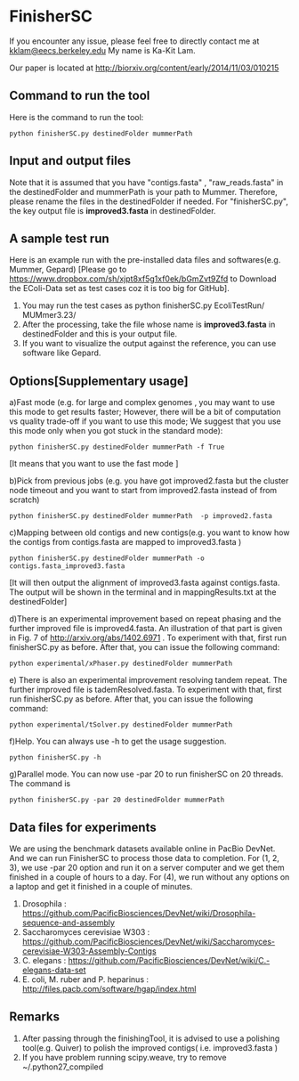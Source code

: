 FinisherSC
=============
If you encounter any issue, please feel free to directly contact me at kklam@eecs.berkeley.edu
My name is  Ka-Kit Lam. 

Our paper is located at http://biorxiv.org/content/early/2014/11/03/010215

## Command to run the tool ##

Here is the command to run the tool:

	python finisherSC.py destinedFolder mummerPath
	
## Input and output files ##

Note that it is assumed that you have "contigs.fasta" , "raw_reads.fasta" in the destinedFolder and mummerPath is your path to Mummer. Therefore, please rename the files in the destinedFolder if needed. For "finisherSC.py", the key output file is **improved3.fasta** in destinedFolder. 


## A sample test run ##
Here is an example run with the pre-installed data files and softwares(e.g. Mummer, Gepard) [Please go to https://www.dropbox.com/sh/xjpt8xf5g1xf0ek/bGmZvt9Zfd to Download the EColi-Data set as test cases coz it is too big for GitHub].

1. You may run the test cases as python finisherSC.py EcoliTestRun/ MUMmer3.23/
2. After the processing, take the file whose name is **improved3.fasta** in destinedFolder and this is your output file.
3. If you want to visualize the output against the reference, you can use software like Gepard.

## Options[Supplementary usage] ##
a)Fast mode (e.g. for large and complex genomes , you may want to use this mode to get results faster; However, there will be a bit of computation vs quality trade-off if you want to use this mode; We suggest that you use this mode only when you got stuck in the standard mode): 

	python finisherSC.py destinedFolder mummerPath -f True 
[It means that you want to use the fast mode ]

b)Pick from previous jobs (e.g. you have got improved2.fasta but the cluster node timeout and you want to start from improved2.fasta instead of from scratch)

	python finisherSC.py destinedFolder mummerPath  -p improved2.fasta

c)Mapping between old contigs and new contigs(e.g. you want to know how the contigs from contigs.fasta are mapped to improved3.fasta )

	python finisherSC.py destinedFolder mummerPath -o contigs.fasta_improved3.fasta
[It will then output the alignment of improved3.fasta against contigs.fasta. The output will be shown in the terminal and in mappingResults.txt at the destinedFolder]

d)There is an experimental improvement based on repeat phasing and the further improved file is improved4.fasta. An illustration of that part is given in Fig. 7 of http://arxiv.org/abs/1402.6971 . To experiment with that, first run finisherSC.py as before. After that, you can issue the following command:

	python experimental/xPhaser.py destinedFolder mummerPath

e) There is also an experimental improvement resolving tandem repeat. The further improved file is tademResolved.fasta. To experiment with that, first run finisherSC.py as before. After that, you can issue the following command:

	python experimental/tSolver.py destinedFolder mummerPath


f)Help. You can always use -h to get the usage suggestion. 

	python finisherSC.py -h

g)Parallel mode. You can now use -par 20 to run finisherSC on 20 threads. The command is 
        
	python finisherSC.py -par 20 destinedFolder mummerPath

## Data files for experiments ##
We are using the benchmark datasets available online in PacBio DevNet. And we can run FinisherSC to process those data to completion. For (1, 2, 3), we use -par 20 option and run it on a server computer and we get them finished in a couple of hours to a day. For (4), we run without any options on a laptop and get it finished in a couple of minutes. 
  
1. Drosophila : https://github.com/PacificBiosciences/DevNet/wiki/Drosophila-sequence-and-assembly 
2. Saccharomyces cerevisiae W303 : https://github.com/PacificBiosciences/DevNet/wiki/Saccharomyces-cerevisiae-W303-Assembly-Contigs
3. C. elegans : https://github.com/PacificBiosciences/DevNet/wiki/C.-elegans-data-set
4. E. coli, M. ruber and P. heparinus : http://files.pacb.com/software/hgap/index.html


## Remarks ##
1. After passing through the finishingTool, it is advised to use a polishing tool(e.g. Quiver) to polish the improved contigs( i.e. improved3.fasta )
2. If you have problem running scipy.weave, try to remove ~/.python27_compiled 



